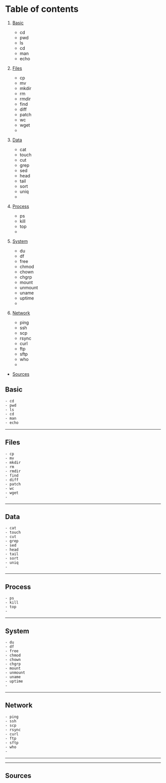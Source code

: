 # Table of contents

1. [Basic](#basic)
    - cd
    - pwd
    - ls
    - cd
    - man
    - echo

2. [Files](#files)
    - cp
    - mv
    - mkdir
    - rm
    - rmdir
    - find
    - diff
    - patch
    - wc
    - wget
    -
3. [Data](#data)
    - cat
    - touch
    - cut
    - grep
    - sed
    - head
    - tail
    - sort
    - uniq
    -

4. [Process](#process)
    - ps
    - kill
    - top
    -

5. [System](#system) 
    - du
    - df
    - free
    - chmod
    - chown
    - chgrp
    - mount
    - unmount
    - uname
    - uptime
    -



6. [Network](#network) 
    - ping
    - ssh
    - scp
    - rsync
    - curl
    - ftp
    - sftp
    - who
    - 
- [Sources](#sources)

## Basic
    - cd
    - pwd
    - ls
    - cd
    - man
    - echo
---
## Files
    - cp
    - mv
    - mkdir
    - rm
    - rmdir
    - find
    - diff
    - patch
    - wc
    - wget
    -
---
## Data
    - cat
    - touch
    - cut
    - grep
    - sed
    - head
    - tail
    - sort
    - uniq
    -
---
## Process
    - ps
    - kill
    - top
    -
---
## System
    - du
    - df
    - free
    - chmod
    - chown
    - chgrp
    - mount
    - unmount
    - uname
    - uptime
    -


---
## Network
    - ping
    - ssh
    - scp
    - rsync
    - curl
    - ftp
    - sftp
    - who
    - 
---
---
## Sources